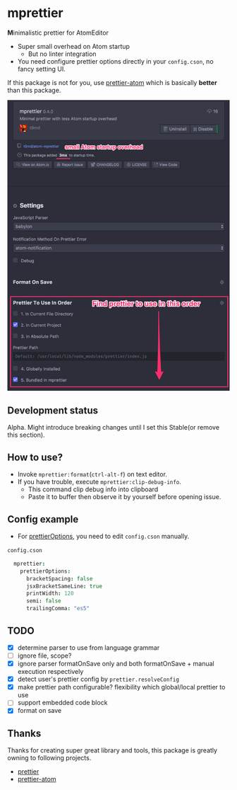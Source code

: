 # mprettier

**M**inimalistic prettier for AtomEditor

- Super small overhead on Atom startup
  - But no linter integration
- You need configure prettier options directly in your `config.cson`, no fancy setting UI.

If this package is not for you, use [prettier-atom](https://atom.io/packages/prettier-atom) which is basically **better** than this package.

![img](https://raw.githubusercontent.com/t9md/t9md/321b0393309a3cfc653e3ee9627c162294b8e5cd/img/mprettier.png)

## Development status

Alpha.
Might introduce breaking changes until I set this Stable(or remove this section).


## How to use?

- Invoke `mprettier:format`(`ctrl-alt-f`) on text editor.
- If you have trouble, execute `mprettier:clip-debug-info`.
  - This command clip debug info into clipboard
  - Paste it to buffer then observe it by yourself before opening issue.

## Config example

- For [prettierOptions](https://prettier.io/docs/en/options.html), you need to edit `config.cson` manually.

`config.cson`

```coffeescript
  mprettier:
    prettierOptions:
      bracketSpacing: false
      jsxBracketSameLine: true
      printWidth: 120
      semi: false
      trailingComma: "es5"
```

## TODO

- [x] determine parser to use from language grammar
- [ ] ignore file, scope?
- [x] ignore parser formatOnSave only and both formatOnSave + manual execution respectively
- [x] detect user's prettier config by `prettier.resolveConfig`
- [x] make prettier path configurable? flexibility which global/local prettier to use
- [ ] support embedded code block
- [x] format on save

## Thanks

Thanks for creating super great library and tools, this package is greatly owning to following projects.

- [prettier](https://github.com/prettier/prettier)
- [prettier-atom](https://atom.io/packages/prettier-atom)
